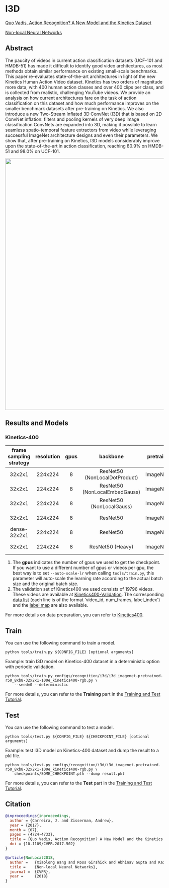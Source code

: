 # I3D

[Quo Vadis, Action Recognition? A New Model and the Kinetics Dataset](https://openaccess.thecvf.com/content_cvpr_2017/html/Carreira_Quo_Vadis_Action_CVPR_2017_paper.html)

[Non-local Neural Networks](https://openaccess.thecvf.com/content_cvpr_2018/html/Wang_Non-Local_Neural_Networks_CVPR_2018_paper.html)

<!-- [ALGORITHM] -->

## Abstract

<!-- [ABSTRACT] -->

The paucity of videos in current action classification datasets (UCF-101 and HMDB-51) has made it difficult to identify good video architectures, as most methods obtain similar performance on existing small-scale benchmarks. This paper re-evaluates state-of-the-art architectures in light of the new Kinetics Human Action Video dataset. Kinetics has two orders of magnitude more data, with 400 human action classes and over 400 clips per class, and is collected from realistic, challenging YouTube videos. We provide an analysis on how current architectures fare on the task of action classification on this dataset and how much performance improves on the smaller benchmark datasets after pre-training on Kinetics. We also introduce a new Two-Stream Inflated 3D ConvNet (I3D) that is based on 2D ConvNet inflation: filters and pooling kernels of very deep image classification ConvNets are expanded into 3D, making it possible to learn seamless spatio-temporal feature extractors from video while leveraging successful ImageNet architecture designs and even their parameters. We show that, after pre-training on Kinetics, I3D models considerably improve upon the state-of-the-art in action classification, reaching 80.9% on HMDB-51 and 98.0% on UCF-101.

<!-- [IMAGE] -->

<div align=center>
<img src="https://user-images.githubusercontent.com/34324155/143043624-1944704a-5d3e-4a3f-b258-1505c49f6092.png" width="800"/>
</div>

## Results and Models

### Kinetics-400

| frame sampling strategy | resolution | gpus |           backbone            | pretrain | top1 acc | top5 acc | testing protocol  | FLOPs  | params |            config            |            ckpt             |            log             |
| :---------------------: | :--------: | :--: | :---------------------------: | :------: | :------: | :------: | :---------------: | :----: | :----: | :--------------------------: | :-------------------------: | :------------------------: |
|         32x2x1          |  224x224   |  8   | ResNet50 (NonLocalDotProduct) | ImageNet |  74.80   |  92.07   | 10 clips x 3 crop | 59.3G  | 35.4M  | [config](/configs/recognition/i3d/i3d_imagenet-pretrained-r50-nl-dot-product_8xb8-32x2x1-100e_kinetics400-rgb.py) | [ckpt](https://download.openmmlab.com/mmaction/v1.0/recognition/i3d/i3d_imagenet-pretrained-r50-nl-dot-product_8xb8-32x2x1-100e_kinetics400-rgb/i3d_imagenet-pretrained-r50-nl-dot-product_8xb8-32x2x1-100e_kinetics400-rgb_20220812-8e1f2148.pth) | [log](https://download.openmmlab.com/mmaction/v1.0/recognition/i3d/i3d_imagenet-pretrained-r50-nl-dot-product_8xb8-32x2x1-100e_kinetics400-rgb/i3d_imagenet-pretrained-r50-nl-dot-product_8xb8-32x2x1-100e_kinetics400-rgb.log) |
|         32x2x1          |  224x224   |  8   | ResNet50 (NonLocalEmbedGauss) | ImageNet |  74.73   |  91.80   | 10 clips x 3 crop | 59.3G  | 35.4M  | [config](/configs/recognition/i3d/i3d_imagenet-pretrained-r50-nl-embedded-gaussian_8xb8-32x2x1-100e_kinetics400-rgb.py) | [ckpt](https://download.openmmlab.com/mmaction/v1.0/recognition/i3d/i3d_imagenet-pretrained-r50-nl-embedded-gaussian_8xb8-32x2x1-100e_kinetics400-rgb/i3d_imagenet-pretrained-r50-nl-embedded-gaussian_8xb8-32x2x1-100e_kinetics400-rgb_20220812-afd8f562.pth) | [log](https://download.openmmlab.com/mmaction/v1.0/recognition/i3d/i3d_imagenet-pretrained-r50-nl-embedded-gaussian_8xb8-32x2x1-100e_kinetics400-rgb/i3d_imagenet-pretrained-r50-nl-embedded-gaussian_8xb8-32x2x1-100e_kinetics400-rgb.log) |
|         32x2x1          |  224x224   |  8   |   ResNet50 (NonLocalGauss)    | ImageNet |  73.97   |  91.33   | 10 clips x 3 crop |  56.5  | 31.7M  | [config](/configs/recognition/i3d/i3d_imagenet-pretrained-r50-nl-gaussian_8xb8-32x2x1-100e_kinetics400-rgb.py) | [ckpt](https://download.openmmlab.com/mmaction/v1.0/recognition/i3d/i3d_imagenet-pretrained-r50-nl-gaussian_8xb8-32x2x1-100e_kinetics400-rgb/i3d_imagenet-pretrained-r50-nl-gaussian_8xb8-32x2x1-100e_kinetics400-rgb_20220812-0c5cbf5a.pth) | [log](https://download.openmmlab.com/mmaction/v1.0/recognition/i3d/i3d_imagenet-pretrained-r50-nl-gaussian_8xb8-32x2x1-100e_kinetics400-rgb/i3d_imagenet-pretrained-r50-nl-gaussian_8xb8-32x2x1-100e_kinetics400-rgb.log) |
|         32x2x1          |  224x224   |  8   |           ResNet50            | ImageNet |  73.47   |  91.27   | 10 clips x 3 crop | 43.5G  | 28.0M  | [config](/configs/recognition/i3d/i3d_imagenet-pretrained-r50_8xb8-32x2x1-100e_kinetics400-rgb.py) | [ckpt](https://download.openmmlab.com/mmaction/v1.0/recognition/i3d/i3d_imagenet-pretrained-r50_8xb8-32x2x1-100e_kinetics400-rgb/i3d_imagenet-pretrained-r50_8xb8-32x2x1-100e_kinetics400-rgb_20220812-e213c223.pth) | [log](https://download.openmmlab.com/mmaction/v1.0/recognition/i3d/i3d_imagenet-pretrained-r50_8xb8-32x2x1-100e_kinetics400-rgb/i3d_imagenet-pretrained-r50_8xb8-32x2x1-100e_kinetics400-rgb.log) |
|      dense-32x2x1       |  224x224   |  8   |           ResNet50            | ImageNet |  73.77   |  91.35   | 10 clips x 3 crop | 43.5G  | 28.0M  | [config](/configs/recognition/i3d/i3d_imagenet-pretrained-r50_8xb8-dense-32x2x1-100e_kinetics400-rgb.py) | [ckpt](https://download.openmmlab.com/mmaction/v1.0/recognition/i3d/i3d_imagenet-pretrained-r50_8xb8-dense-32x2x1-100e_kinetics400-rgb/i3d_imagenet-pretrained-r50_8xb8-dense-32x2x1-100e_kinetics400-rgb_20220812-9f46003f.pth) | [log](https://download.openmmlab.com/mmaction/v1.0/recognition/i3d/i3d_imagenet-pretrained-r50_8xb8-dense-32x2x1-100e_kinetics400-rgb/i3d_imagenet-pretrained-r50_8xb8-dense-32x2x1-100e_kinetics400-rgb.log) |
|         32x2x1          |  224x224   |  8   |       ResNet50 (Heavy)        | ImageNet |  76.21   |  92.48   | 10 clips x 3 crop | 166.3G | 33.0M  | [config](/configs/recognition/i3d/i3d_imagenet-pretrained-r50-heavy_8xb8-32x2x1-100e_kinetics400-rgb.py) | [ckpt](https://download.openmmlab.com/mmaction/v1.0/recognition/i3d/i3d_imagenet-pretrained-r50-heavy_8xb8-32x2x1-100e_kinetics400-rgb/i3d_imagenet-pretrained-r50-heavy_8xb8-32x2x1-100e_kinetics400-rgb_20220812-ed501b31.pth) | [log](https://download.openmmlab.com/mmaction/v1.0/recognition/i3d/i3d_imagenet-pretrained-r50-heavy_8xb8-32x2x1-100e_kinetics400-rgb/i3d_imagenet-pretrained-r50-heavy_8xb8-32x2x1-100e_kinetics400-rgb.log) |

1. The **gpus** indicates the number of gpus we used to get the checkpoint. If you want to use a different number of gpus or videos per gpu, the best way is to set `--auto-scale-lr` when calling `tools/train.py`, this parameter will auto-scale the learning rate according to the actual batch size and the original batch size.
2. The validation set of Kinetics400 we used consists of 19796 videos. These videos are available at [Kinetics400-Validation](https://mycuhk-my.sharepoint.com/:u:/g/personal/1155136485_link_cuhk_edu_hk/EbXw2WX94J1Hunyt3MWNDJUBz-nHvQYhO9pvKqm6g39PMA?e=a9QldB). The corresponding [data list](https://download.openmmlab.com/mmaction/dataset/k400_val/kinetics_val_list.txt) (each line is of the format 'video_id, num_frames, label_index') and the [label map](https://download.openmmlab.com/mmaction/dataset/k400_val/kinetics_class2ind.txt) are also available.

For more details on data preparation, you can refer to [Kinetics400](/tools/data/kinetics/README.md).

## Train

You can use the following command to train a model.

```shell
python tools/train.py ${CONFIG_FILE} [optional arguments]
```

Example: train I3D model on Kinetics-400 dataset in a deterministic option with periodic validation.

```shell
python tools/train.py configs/recognition/i3d/i3d_imagenet-pretrained-r50_8xb8-32x2x1-100e_kinetics400-rgb.py \
    --seed=0 --deterministic
```

For more details, you can refer to the **Training** part in the [Training and Test Tutorial](/docs/en/user_guides/4_train_test.md).

## Test

You can use the following command to test a model.

```shell
python tools/test.py ${CONFIG_FILE} ${CHECKPOINT_FILE} [optional arguments]
```

Example: test I3D model on Kinetics-400 dataset and dump the result to a pkl file.

```shell
python tools/test.py configs/recognition/i3d/i3d_imagenet-pretrained-r50_8xb8-32x2x1-100e_kinetics400-rgb.py \
    checkpoints/SOME_CHECKPOINT.pth --dump result.pkl
```

For more details, you can refer to the **Test** part in the [Training and Test Tutorial](/docs/en/user_guides/4_train_test.md).

## Citation

```BibTeX
@inproceedings{inproceedings,
  author = {Carreira, J. and Zisserman, Andrew},
  year = {2017},
  month = {07},
  pages = {4724-4733},
  title = {Quo Vadis, Action Recognition? A New Model and the Kinetics Dataset},
  doi = {10.1109/CVPR.2017.502}
}
```

<!-- [BACKBONE] -->

```BibTeX
@article{NonLocal2018,
  author =   {Xiaolong Wang and Ross Girshick and Abhinav Gupta and Kaiming He},
  title =    {Non-local Neural Networks},
  journal =  {CVPR},
  year =     {2018}
}
```

